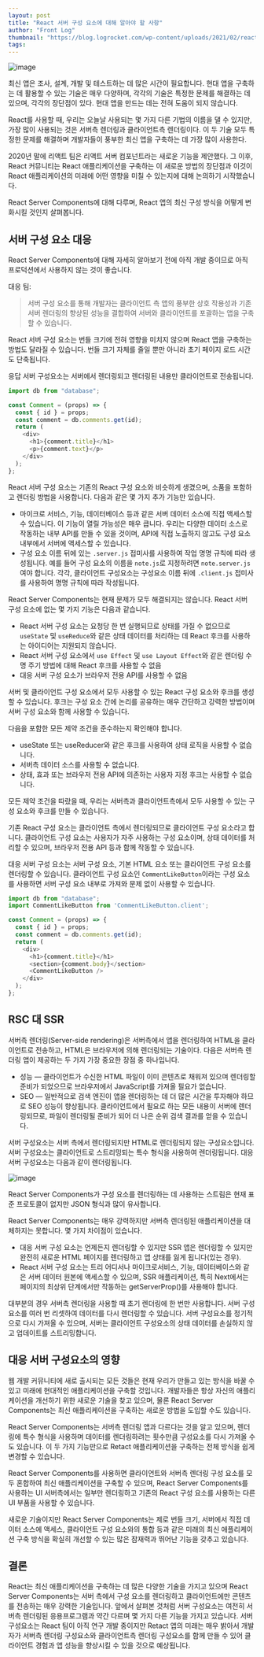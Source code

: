 ```yaml
---
layout: post
title: "React 서버 구성 요소에 대해 알아야 할 사항"
author: "Front Log"
thumbnail: "https://blog.logrocket.com/wp-content/uploads/2021/02/reactservercomponents.png"
tags: 
---
```



![image](https://i2.wp.com/blog.logrocket.com/wp-content/uploads/2021/02/reactservercomponents.png?fit=730%2C487&ssl=1)

최신 앱은 조사, 설계, 개발 및 테스트하는 데 많은 시간이 필요합니다. 현대 앱을 구축하는 데 활용할 수 있는 기술은 매우 다양하며, 각각의 기술은 특정한 문제를 해결하는 데 있으며, 각각의 장단점이 있다. 현대 앱을 만드는 데는 전혀 도움이 되지 않습니다.

React를 사용할 때, 우리는 오늘날 사용되는 몇 가지 다른 기법의 이름을 댈 수 있지만, 가장 많이 사용되는 것은 서버측 렌더링과 클라이언트측 렌더링이다. 이 두 기술 모두 특정한 문제를 해결하며 개발자들이 풍부한 최신 앱을 구축하는 데 가장 많이 사용한다.

2020년 말에 리액트 팀은 리액트 서버 컴포넌트라는 새로운 기능을 제안했다. 그 이후, React 커뮤니티는 React 애플리케이션을 구축하는 이 새로운 방법의 장단점과 이것이 React 애플리케이션의 미래에 어떤 영향을 미칠 수 있는지에 대해 논의하기 시작했습니다.

React Server Components에 대해 다루며, React 앱의 최신 구성 방식을 어떻게 변화시킬 것인지 살펴봅니다.

## 서버 구성 요소 대응

React Server Components에 대해 자세히 알아보기 전에 아직 개발 중이므로 아직 프로덕션에서 사용하지 않는 것이 좋습니다.

대응 팀:

> 서버 구성 요소를 통해 개발자는 클라이언트 측 앱의 풍부한 상호 작용성과 기존 서버 렌더링의 향상된 성능을 결합하여 서버와 클라이언트를 포괄하는 앱을 구축할 수 있습니다.

React 서버 구성 요소는 번들 크기에 전혀 영향을 미치지 않으며 React 앱을 구축하는 방법도 달라질 수 있습니다. 번들 크기 자체를 줄일 뿐만 아니라 초기 페이지 로드 시간도 단축됩니다.

응답 서버 구성요소는 서버에서 렌더링되고 렌더링된 내용만 클라이언트로 전송됩니다.

```js
import db from "database";

const Comment = (props) => {
  const { id } = props;
  const comment = db.comments.get(id);
  return (
    <div>
      <h1>{comment.title}</h1>
      <p>{comment.text}</p>
    </div>
  );
};
```

React 서버 구성 요소는 기존의 React 구성 요소와 비슷하게 생겼으며, 소품을 포함하고 렌더링 방법을 사용합니다. 다음과 같은 몇 가지 추가 기능만 있습니다.

- 마이크로 서비스, 기능, 데이터베이스 등과 같은 서버 데이터 소스에 직접 액세스할 수 있습니다. 이 기능이 열릴 가능성은 매우 큽니다. 우리는 다양한 데이터 소스로 작동하는 내부 API를 만들 수 있을 것이며, API에 직접 노출하지 않고도 구성 요소 내부에서 서버에 액세스할 수 있습니다.
- 구성 요소 이름 뒤에 있는 `.server.js` 접미사를 사용하여 작업 명명 규칙에 따라 생성됩니다. 예를 들어 구성 요소의 이름을 `note.js`로 지정하려면 `note.server.js`여야 합니다. 각각, 클라이언트 구성요소는 구성요소 이름 뒤에 `.client.js` 접미사를 사용하여 명명 규칙에 따라 작성됩니다.

React Server Components는 현재 문제가 모두 해결되지는 않습니다. React 서버 구성 요소에 없는 몇 가지 기능은 다음과 같습니다.

- React 서버 구성 요소는 요청당 한 번 실행되므로 상태를 가질 수 없으므로 `useState` 및 `useReduce`와 같은 상태 데이터를 처리하는 데 React 후크를 사용하는 아이디어는 지원되지 않습니다.
- React 서버 구성 요소에서 `use Effect` 및 `use Layout Effect`와 같은 렌더링 수명 주기 방법에 대해 React 후크를 사용할 수 없음
- 대응 서버 구성 요소가 브라우저 전용 API를 사용할 수 없음

서버 및 클라이언트 구성 요소에서 모두 사용할 수 있는 React 구성 요소와 후크를 생성할 수 있습니다. 후크는 구성 요소 간에 논리를 공유하는 매우 간단하고 강력한 방법이며 서버 구성 요소와 함께 사용할 수 있습니다.

다음을 포함한 모든 제약 조건을 준수하는지 확인해야 합니다.

- useState 또는 useReducer와 같은 후크를 사용하여 상태 로직을 사용할 수 없습니다.
- 서버측 데이터 소스를 사용할 수 없습니다.
- 상태, 효과 또는 브라우저 전용 API에 의존하는 사용자 지정 후크는 사용할 수 없습니다.

모든 제약 조건을 따랐을 때, 우리는 서버측과 클라이언트측에서 모두 사용할 수 있는 구성 요소와 후크를 만들 수 있습니다.

기존 React 구성 요소는 클라이언트 측에서 렌더링되므로 클라이언트 구성 요소라고 합니다. 클라이언트 구성 요소는 사용자가 자주 사용하는 구성 요소이며, 상태 데이터를 처리할 수 있으며, 브라우저 전용 API 등과 함께 작동할 수 있습니다.

대응 서버 구성 요소는 서버 구성 요소, 기본 HTML 요소 또는 클라이언트 구성 요소를 렌더링할 수 있습니다. 클라이언트 구성 요소인 `CommentLikeButton`이라는 구성 요소를 사용하면 서버 구성 요소 내부로 가져와 문제 없이 사용할 수 있습니다.

```js
import db from "database";
import CommentLikeButton from 'CommentLikeButton.client';

const Comment = (props) => {
  const { id } = props;
  const comment = db.comments.get(id);
  return (
    <div>
      <h1>{comment.title}</h1>
      <section>{comment.body}</section>
      <CommentLikeButton />
    </div>
  );
};
```

## RSC 대 SSR

서버측 렌더링(Server-side rendering)은 서버측에서 앱을 렌더링하여 HTML을 클라이언트로 전송하고, HTML은 브라우저에 의해 렌더링되는 기술이다. 다음은 서버측 렌더링 앱이 제공하는 두 가지 가장 중요한 장점 중 하나입니다.

- 성능 — 클라이언트가 수신한 HTML 파일이 이미 콘텐츠로 채워져 있으며 렌더링할 준비가 되었으므로 브라우저에서 JavaScript를 가져올 필요가 없습니다.
- SEO — 일반적으로 검색 엔진이 앱을 렌더링하는 데 더 많은 시간을 투자해야 하므로 SEO 성능이 향상됩니다. 클라이언트에서 필요로 하는 모든 내용이 서버에 렌더링되므로, 파일이 렌더링될 준비가 되어 더 나은 순위 검색 결과를 얻을 수 있습니다.

서버 구성요소는 서버 측에서 렌더링되지만 HTML로 렌더링되지 않는 구성요소입니다. 서버 구성요소는 클라이언트로 스트리밍되는 특수 형식을 사용하여 렌더링됩니다.
대응 서버 구성요소는 다음과 같이 렌더링됩니다.

![image](https://i0.wp.com/blog.logrocket.com/wp-content/uploads/2021/02/react-server-component-render.png?resize=730%2C122&ssl=1)

React Server Components가 구성 요소를 렌더링하는 데 사용하는 스트림은 현재 표준 프로토콜이 없지만 JSON 형식과 많이 유사합니다.

React Server Components는 매우 강력하지만 서버측 렌더링된 애플리케이션을 대체하지는 못합니다. 몇 가지 차이점이 있습니다.

- 대응 서버 구성 요소는 언제든지 렌더링할 수 있지만 SSR 앱은 렌더링할 수 있지만 완전히 새로운 HTML 페이지를 렌더링하고 앱 상태를 잃게 됩니다(있는 경우).
- React 서버 구성 요소는 트리 어디서나 마이크로서비스, 기능, 데이터베이스와 같은 서버 데이터 원본에 액세스할 수 있으며, SSR 애플리케이션, 특히 Next에서는 페이지의 최상위 단계에서만 작동하는 getServerProp()를 사용해야 합니다.

대부분의 경우 서버측 렌더링을 사용할 때 초기 렌더링에 한 번만 사용합니다. 서버 구성 요소를 여러 번 리셋하여 데이터를 다시 렌더링할 수 있습니다. 서버 구성요소를 정기적으로 다시 가져올 수 있으며, 서버는 클라이언트 구성요소의 상태 데이터를 손실하지 않고 업데이트를 스트리밍합니다.

## 대응 서버 구성요소의 영향

웹 개발 커뮤니티에 새로 출시되는 모든 것들은 현재 우리가 만들고 있는 방식을 바꿀 수 있고 미래에 현대적인 애플리케이션을 구축할 것입니다. 개발자들은 항상 자신의 애플리케이션을 개선하기 위한 새로운 기술을 찾고 있으며, 물론 React Server Components는 최신 애플리케이션을 구축하는 새로운 방법을 도입할 수도 있습니다.

React Server Components는 서버측 렌더링 앱과 다르다는 것을 알고 있으며, 렌더링에 특수 형식을 사용하며 데이터를 렌더링하려는 횟수만큼 구성요소를 다시 가져올 수도 있습니다. 이 두 가지 기능만으로 Retact 애플리케이션을 구축하는 전체 방식을 쉽게 변경할 수 있습니다.

React Server Components를 사용하면 클라이언트와 서버측 렌더링 구성 요소를 모두 혼합하여 최신 애플리케이션을 구축할 수 있으며, React Server Components를 사용하는 UI 서버측에서는 일부만 렌더링하고 기존의 React 구성 요소를 사용하는 다른 UI 부품을 사용할 수 있습니다.

새로운 기술이지만 React Server Components는 제로 번들 크기, 서버에서 직접 데이터 소스에 액세스, 클라이언트 구성 요소와의 통합 등과 같은 미래의 최신 애플리케이션 구축 방식을 확실히 개선할 수 있는 많은 잠재력과 뛰어난 기능을 갖추고 있습니다.

## 결론

React는 최신 애플리케이션을 구축하는 데 많은 다양한 기술을 가지고 있으며 React Server Components는 서버 측에서 구성 요소를 렌더링하고 클라이언트에만 콘텐츠를 전송하는 매우 강력한 기술입니다. 앞에서 살펴본 것처럼 서버 구성요소는 여전히 서버측 렌더링된 응용프로그램과 약간 다르며 몇 가지 다른 기능을 가지고 있습니다. 서버 구성요소는 React 팀이 아직 연구 개발 중이지만 Retact 앱의 미래는 매우 밝아서 개발자가 서버측 렌더링 구성요소와 클라이언트측 렌더링 구성요소를 함께 만들 수 있어 클라이언트 경험과 앱 성능을 향상시킬 수 있을 것으로 예상됩니다.